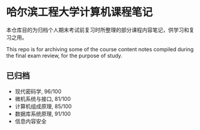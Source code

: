 # 哈尔滨工程大学计算机课程笔记
本仓库目的为归档个人期末考试前复习时所整理的部分课程内容笔记，供学习和复习之用。

This repo is for archiving some of the course content notes compiled during the final exam review, for the purpose of study.

## 已归档
- 现代密码学, 96/100
- 微机系统与接口, 81/100
- 计算机组成原理, 85/100
- 数据库系统原理, 91/100
- 信息内容安全
